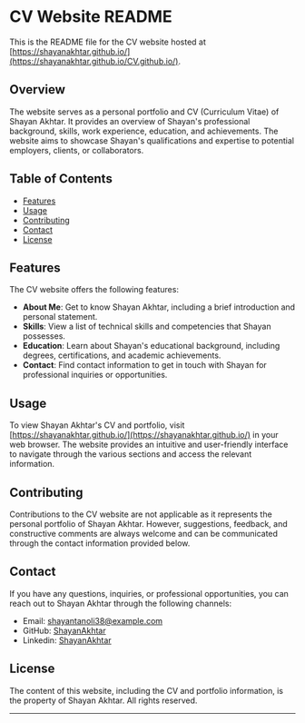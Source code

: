 # CV Website README

This is the README file for the CV website hosted at [https://shayanakhtar.github.io/](https://shayanakhtar.github.io/CV.github.io/).

## Overview

The website serves as a personal portfolio and CV (Curriculum Vitae) of Shayan Akhtar. It provides an overview of Shayan's professional background, skills, work experience, education, and achievements. The website aims to showcase Shayan's qualifications and expertise to potential employers, clients, or collaborators.

## Table of Contents

- [Features](#features)
- [Usage](#usage)
- [Contributing](#contributing)
- [Contact](#contact)
- [License](#license)

## Features

The CV website offers the following features:

- **About Me**: Get to know Shayan Akhtar, including a brief introduction and personal statement.
- **Skills**: View a list of technical skills and competencies that Shayan possesses.
- **Education**: Learn about Shayan's educational background, including degrees, certifications, and academic achievements.
- **Contact**: Find contact information to get in touch with Shayan for professional inquiries or opportunities.

## Usage

To view Shayan Akhtar's CV and portfolio, visit [https://shayanakhtar.github.io/](https://shayanakhtar.github.io/) in your web browser. The website provides an intuitive and user-friendly interface to navigate through the various sections and access the relevant information.

## Contributing

Contributions to the CV website are not applicable as it represents the personal portfolio of Shayan Akhtar. However, suggestions, feedback, and constructive comments are always welcome and can be communicated through the contact information provided below.

## Contact

If you have any questions, inquiries, or professional opportunities, you can reach out to Shayan Akhtar through the following channels:

- Email: [shayantanoli38@example.com](mailto:shayanakhtar@example.com)
- GitHub: [ShayanAkhtar](https://github.com/ShayanAkhtar)
- Linkedin: [ShayanAkhtar](https://www.linkedin.com/in/shayan--akhtar/)

## License

The content of this website, including the CV and portfolio information, is the property of Shayan Akhtar. All rights reserved.

---
